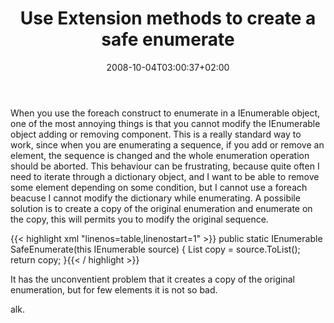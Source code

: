 ﻿---
title: "Use Extension methods to create a safe enumerate"
description: ""
date: 2008-10-04T03:00:37+02:00
draft: false
tags: [General]
categories: [General]
---
When you use the foreach construct to enumerate in a IEnumerable object, one of the most annoying things is that you cannot modify the IEnumerable object adding or removing component. This is a really standard way to work, since when you are enumerating a sequence, if you add or remove an element, the sequence is changed and the whole enumeration operation should be aborted. This behaviour can be frustrating, because quite often I need to iterate through a dictionary object, and I want to be able to remove some element depending on some condition, but I cannot use a foreach beacuse I cannot modify the dictionary while enumerating. A possibile solution is to create a copy of the original enumeration and enumerate on the copy, this will permits you to modify the original sequence.

{{< highlight xml "linenos=table,linenostart=1" >}}
        public static IEnumerable<T> SafeEnumerate<T>(this IEnumerable<T> source)
        {
            List<T> copy = source.ToList();
            return copy;
        }{{< / highlight >}}

<!-- Code inserted with Steve Dunn's Windows Live Writer Code Formatter Plugin.  http://dunnhq.com -->

It has the unconventient problem that it creates a copy of the original enumeration, but for few elements it is not so bad.

alk.
